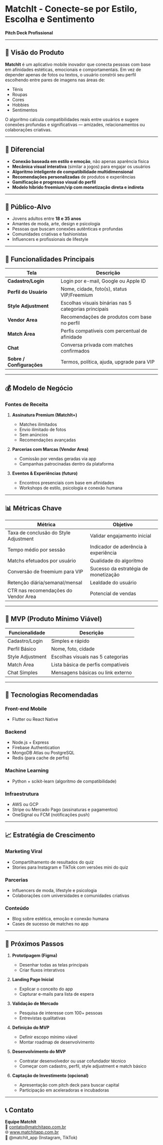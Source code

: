 # MatchIt - Conecte-se por Estilo, Escolha e Sentimento  
**Pitch Deck Profissional**

---

## 🎯 Visão do Produto

**MatchIt** é um aplicativo mobile inovador que conecta pessoas com base em afinidades estéticas, emocionais e comportamentais. Em vez de depender apenas de fotos ou textos, o usuário constrói seu perfil escolhendo entre pares de imagens nas áreas de:
- Tênis  
- Roupas  
- Cores  
- Hobbies  
- Sentimentos  

O algoritmo calcula compatibilidades reais entre usuários e sugere conexões profundas e significativas — amizades, relacionamentos ou colaborações criativas.

---

## 🧩 Diferencial

- **Conexão baseada em estilo e emoção**, não apenas aparência física  
- **Mecânica visual interativa** (similar a jogos) para engajar os usuários  
- **Algoritmo inteligente de compatibilidade multidimensional**  
- **Recomendações personalizadas** de produtos e experiências  
- **Gamificação e progresso visual do perfil**  
- **Modelo híbrido freemium/vip com monetização direta e indireta**

---

## 👥 Público-Alvo

- Jovens adultos entre **18 e 35 anos**  
- Amantes de moda, arte, design e psicologia  
- Pessoas que buscam conexões autênticas e profundas  
- Comunidades criativas e fashionistas  
- Influencers e profissionais de lifestyle

---

## 🔧 Funcionalidades Principais

| Tela | Descrição |
|------|-----------|
| **Cadastro/Login** | Login por e-mail, Google ou Apple ID |
| **Perfil do Usuário** | Nome, cidade, foto(s), status VIP/Freemium |
| **Style Adjustment** | Escolhas visuais binárias nas 5 categorias principais |
| **Vendor Area** | Recomendações de produtos com base no perfil |
| **Match Área** | Perfis compatíveis com percentual de afinidade |
| **Chat** | Conversa privada com matches confirmados |
| **Sobre / Configurações** | Termos, política, ajuda, upgrade para VIP |

---

## 💰 Modelo de Negócio

### Fontes de Receita
1. **Assinatura Premium (MatchIt+)**  
   - Matches ilimitados  
   - Envio ilimitado de fotos  
   - Sem anúncios  
   - Recomendações avançadas  

2. **Parcerias com Marcas (Vendor Area)**  
   - Comissão por vendas geradas via app  
   - Campanhas patrocinadas dentro da plataforma  

3. **Eventos & Experiências (futuro)**  
   - Encontros presenciais com base em afinidades  
   - Workshops de estilo, psicologia e conexão humana  

---

## 📊 Métricas Chave

| Métrica | Objetivo |
|--------|----------|
| Taxa de conclusão do Style Adjustment | Validar engajamento inicial |
| Tempo médio por sessão | Indicador de aderência à experiência |
| Matchs efetuados por usuário | Qualidade do algoritmo |
| Conversão de freemium para VIP | Sucesso da estratégia de monetização |
| Retenção diária/semanal/mensal | Lealdade do usuário |
| CTR nas recomendações do Vendor Area | Potencial de vendas |

---

## 🚀 MVP (Produto Mínimo Viável)

| Funcionalidade | Descrição |
|----------------|-----------|
| Cadastro/Login | Simples e rápido |
| Perfil Básico | Nome, foto, cidade |
| Style Adjustment | Escolhas visuais nas 5 categorias |
| Match Área | Lista básica de perfis compatíveis |
| Chat Simples | Mensagens básicas ou link externo |

---

## 🧠 Tecnologias Recomendadas

### Front-end Mobile
- Flutter ou React Native

### Backend
- Node.js + Express  
- Firebase Authentication  
- MongoDB Atlas ou PostgreSQL  
- Redis (para cache de perfis)

### Machine Learning
- Python + scikit-learn (algoritmo de compatibilidade)

### Infraestrutura
- AWS ou GCP  
- Stripe ou Mercado Pago (assinaturas e pagamentos)  
- OneSignal ou FCM (notificações push)

---

## 📈 Estratégia de Crescimento

### Marketing Viral
- Compartilhamento de resultados do quiz  
- Stories para Instagram e TikTok com versões mini do quiz  

### Parcerias
- Influencers de moda, lifestyle e psicologia  
- Colaborações com universidades e comunidades criativas  

### Conteúdo
- Blog sobre estética, emoção e conexão humana  
- Cases de sucesso de matches no app  

---

## 📌 Próximos Passos

1. **Prototipagem (Figma)**  
   - Desenhar todas as telas principais  
   - Criar fluxos interativos  

2. **Landing Page Inicial**  
   - Explicar o conceito do app  
   - Capturar e-mails para lista de espera  

3. **Validação de Mercado**  
   - Pesquisa de interesse com 100+ pessoas  
   - Entrevistas qualitativas  

4. **Definição do MVP**  
   - Definir escopo mínimo viável  
   - Montar roadmap de desenvolvimento  

5. **Desenvolvimento do MVP**  
   - Contratar desenvolvedor ou usar cofundador técnico  
   - Começar com cadastro, perfil, style adjustment e match básico  

6. **Captação de Investimento (opcional)**  
   - Apresentação com pitch deck para buscar capital  
   - Participação em aceleradoras e incubadoras  

---

## 📞 Contato

**Equipe MatchIt**  
📧 contato@matchitapp.com.br  
🌐 www.matchitapp.com.br  
📱 @matchit_app (Instagram, TikTok)